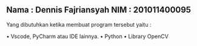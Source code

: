 Nama	: Dennis Fajriansyah
NIM	: 201011400095
--------------------------
Yang dibutuhkan ketika membuat program tersebut yaitu :

•	Vscode, PyCharm atau IDE lainnya.
•	Python 
•	Library OpenCV
